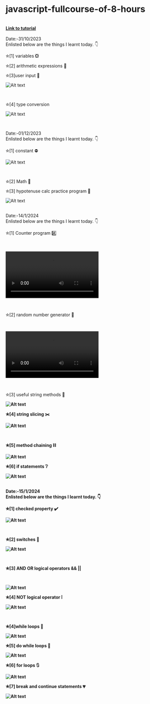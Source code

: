 # javascript-fullcourse-of-8-hours

<br>
<b> <a href="https://www.youtube.com/watch?v=8dWL3wF_OMw" target="_blank"> Link to tutorial </a></b>
<br>

<br>
Date:-31/10/2023
<br>
Enlisted below are the  things I learnt today. 👇
<br>

✮[1] variables ❎
<br>

✮[2] arithmetic expressions 🧮
<br>

✮[3]user input 🧮
<br>

![Alt text](AS1/user.input.png)

<br>

✮[4] type conversion

![Alt text](AS1/type.conversion.png) 

<br>

Date:-01/12/2023
<br>
Enlisted below are the things I learnt today. 👇
<br>

✮[1] constant ⛔
<br>

![Alt text](AS1/constant.png)

<br>

✮[2] Math 🔣
<br>

✮[3] hypotenuse calc practice program 📐

![Alt text](AS1/hypotheneus.png)

<br>
Date:-14/1/2024
<br>
Enlisted below are the things I learnt today. 👇
<br>

✮[1] Counter program #️⃣

<br>

<video src="counter%20program/counter-program.mp4" controls title="Title"></video>

<br>

✮[2] random number generator 🎲

<br>

<video src="random%20number%20generator%20%F0%9F%8E%B2/random%20number.mp4" controls title="Title"></video>

<br>

✮[3] useful string methods 🧵
<b>


![Alt text](<string methods/string-methods .png>)

✮[4] string slicing ✂️
<br>


![Alt text](<String slicing/string.jpg>)

<br>

✮[5] method chaining ⛓️

![Alt text](<Method chaining/method-chaining.jpg>)


✮[6] if statements ❔

![Alt text](<If statement/if-statement.jpg>)

<br>
Date:-15/1/2024
<br>
Enlisted below are the things I learnt today. 👇
<br>

✮[1] checked property ✔️

 ![Alt text](<checked property/checked-property.jpg>)

 <br>

 ✮[2] switches 🔀


![Alt text](switches/switches.jpg)

<br>

✮[3] AND OR logical operators && ||

<br>

![Alt text](<AND OR logical operators &&/andor.jpg>)

✮[4] NOT logical operator ❕

![Alt text](<not logical operator/not logical.jpg>)

<br>

✮[4]while loops 🔁
<br>

![Alt text](<while loop/while.jpg>)



✮[5] do while loops 🔂
<br>

![Alt text](<do while loop/do while.jpg>)



✮[6]  for loops 🔃
<br>

![Alt text](<for loop/for loop.jpg>)


✮[7] break and continue statements 💔
<br>

![Alt text](<break and continue/break continue.jpg>)

